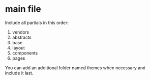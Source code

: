 # main file

Include all partials in this order:

1. vendors
2. abstracts
3. base
4. layout
5. components
6. pages

You can add an additional folder named themes when necessary and include it last.
